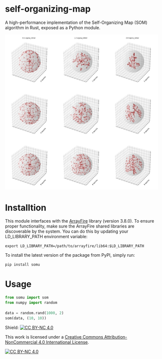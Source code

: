 # self-organizing-map
A high-performance implementation of the Self-Organizing Map (SOM) algorithm in Rust, exposed as a Python module. 

![image](https://raw.githubusercontent.com/ventus550/somu/refs/heads/master/demos/sphere.png)

# Installtion
This module interfaces with the [ArrayFire](https://arrayfire.org/docs/installing.htm#gsc.tab=0) library (version 3.8.0).
To ensure proper functionality, make sure the ArrayFire shared libraries are discoverable by the system. You can do this by updating your LD_LIBRARY_PATH environment variable:
```
export LD_LIBRARY_PATH=/path/to/arrayfire/lib64:$LD_LIBRARY_PATH
```

To install the latest version of the package from PyPI, simply run:
```
pip install somu
```

# Usage
```python
from somu import som
from numpy import random

data = random.rand(1000, 2)
som(data, (10, 10))
```

Shield: [![CC BY-NC 4.0][cc-by-nc-shield]][cc-by-nc]

This work is licensed under a
[Creative Commons Attribution-NonCommercial 4.0 International License][cc-by-nc].

[![CC BY-NC 4.0][cc-by-nc-image]][cc-by-nc]

[cc-by-nc]: https://creativecommons.org/licenses/by-nc/4.0/
[cc-by-nc-image]: https://licensebuttons.net/l/by-nc/4.0/88x31.png
[cc-by-nc-shield]: https://img.shields.io/badge/License-CC%20BY--NC%204.0-lightgrey.svg
